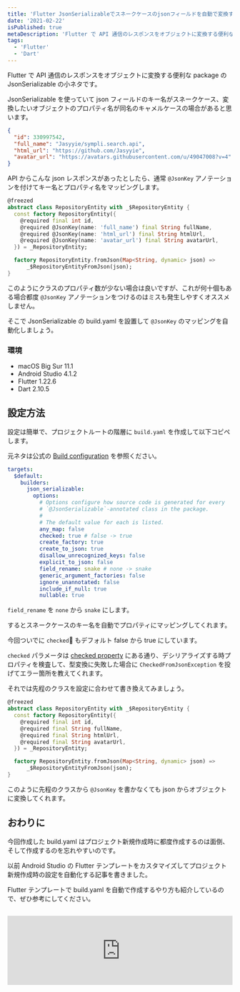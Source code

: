 ```yaml
---
title: 'Flutter JsonSerializableでスネークケースのjsonフィールドを自動で変換する'
date: '2021-02-22'
isPublished: true
metaDescription: 'Flutter で API 通信のレスポンスをオブジェクトに変換する便利な package の JsonSerializable の小ネタです。JsonSerializable の build.yaml を設置して `@JsonKey` のマッピングを自動化しましょう。設定は簡単で、プロジェクトルートの階層に `build.yaml` を作成します。'
tags:
  - 'Flutter'
  - 'Dart'
---
```


Flutter で API 通信のレスポンスをオブジェクトに変換する便利な package の JsonSerializable の小ネタです。

JsonSerializable を使っていて json フィールドのキー名がスネークケース、変換したいオブジェクトのプロパティ名が同名のキャメルケースの場合があると思います。

```json
{
  "id": 330997542,
  "full_name": "Jasyyie/sympli.search.api",
  "html_url": "https://github.com/Jasyyie",
  "avatar_url": "https://avatars.githubusercontent.com/u/49047008?v=4"
}
```

API からこんな json レスポンスがあったとしたら、通常 `@JsonKey` アノテーションを付けてキー名とプロパティ名をマッピングします。

```dart
@freezed
abstract class RepositoryEntity with _$RepositoryEntity {
  const factory RepositoryEntity({
    @required final int id,
    @required @JsonKey(name: 'full_name') final String fullName,
    @required @JsonKey(name: 'html_url') final String htmlUrl,
    @required @JsonKey(name: 'avatar_url') final String avatarUrl,
  }) = _RepositoryEntity;

  factory RepositoryEntity.fromJson(Map<String, dynamic> json) =>
      _$RepositoryEntityFromJson(json);
}
```

このようにクラスのプロパティ数が少ない場合は良いですが、これが何十個もある場合都度 `@JsonKey` アノテーションをつけるのはミスも発生しやすくオススメしません。

そこで JsonSerializable の build.yaml を設置して `@JsonKey` のマッピングを自動化しましょう。

### 環境

- macOS Big Sur 11.1
- Android Studio 4.1.2
- Flutter 1.22.6
- Dart 2.10.5

## 設定方法

設定は簡単で、プロジェクトルートの階層に `build.yaml` を作成して以下コピペします。

元ネタは公式の [Build configuration](https://pub.dev/packages/json_serializable#build-configuration) を参照ください。

```yaml
targets:
  $default:
    builders:
      json_serializable:
        options:
          # Options configure how source code is generated for every
          # `@JsonSerializable`-annotated class in the package.
          #
          # The default value for each is listed.
          any_map: false
          checked: true # false -> true
          create_factory: true
          create_to_json: true
          disallow_unrecognized_keys: false
          explicit_to_json: false
          field_rename: snake # none -> snake
          generic_argument_factories: false
          ignore_unannotated: false
          include_if_null: true
          nullable: true
```

`field_rename` を `none` から `snake` にします。

するとスネークケースのキー名を自動でプロパティにマッピングしてくれます。

今回ついでに `checked` もデフォルト false から true にしています。

`checked` パラメータは [checked property](https://pub.dev/documentation/json_annotation/3.1.0/json_annotation/JsonSerializable/checked.html) にある通り、デシリアライズする時プロパティを検査して、型変換に失敗した場合に `CheckedFromJsonException` を投げてエラー箇所を教えてくれます。

それでは先程のクラスを設定に合わせて書き換えてみましょう。

```dart
@freezed
abstract class RepositoryEntity with _$RepositoryEntity {
  const factory RepositoryEntity({
    @required final int id,
    @required final String fullName,
    @required final String htmlUrl,
    @required final String avatarUrl,
  }) = _RepositoryEntity;

  factory RepositoryEntity.fromJson(Map<String, dynamic> json) =>
      _$RepositoryEntityFromJson(json);
}
```

このように先程のクラスから `@JsonKey` を書かなくても json からオブジェクトに変換してくれます。

## おわりに

今回作成した build.yaml はプロジェクト新規作成時に都度作成するのは面倒、そして作成するのを忘れやすいのです。

以前 Android Studio の Flutter テンプレートをカスタマイズしてプロジェクト新規作成時の設定を自動化する記事を書きました。

Flutter テンプレートで build.yaml を自動で作成するやり方も紹介しているので、ぜひ参考にしてください。

<iframe class="hatenablogcard" style="width:100%;height:155px;margin:15px 0;max-width:680px;" title="Android StudioのFlutterテンプレートをカスタマイズして Riverpod / StateNotifier / Freezed をデフォルトで使用できるプロジェクトを作成する | ZUMA Lab" src="https://hatenablog-parts.com/embed?url=https://zuma-lab.com/posts/flutter-create-new-project-template-with-riverpod-state-notifire-freezed" frameborder="0" scrolling="no"></iframe>
